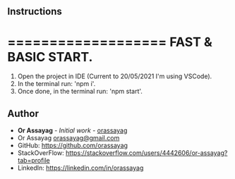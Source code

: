 ## Instructions

===================
FAST & BASIC START.
===================
1. Open the project in IDE (Current to 20/05/2021 I'm using VSCode).
2. In the terminal run: 'npm i'.
3. Once done, in the terminal run: 'npm start'.

## Author

* **Or Assayag** - *Initial work* - [orassayag](https://github.com/orassayag)
* Or Assayag <orassayag@gmail.com>
* GitHub: https://github.com/orassayag
* StackOverFlow: https://stackoverflow.com/users/4442606/or-assayag?tab=profile
* LinkedIn: https://linkedin.com/in/orassayag